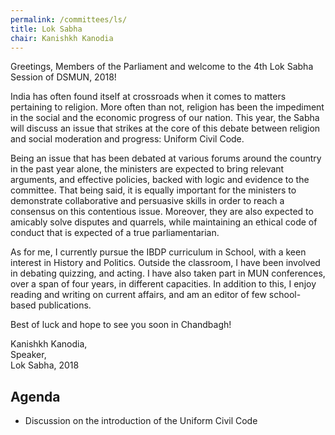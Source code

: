 ```yaml
---
permalink: /committees/ls/
title: Lok Sabha
chair: Kanishkh Kanodia
---
```


Greetings, Members of the Parliament and welcome to the 4th Lok Sabha Session of DSMUN, 2018!

India has often found itself at crossroads when it comes to matters pertaining to religion. More often than not, religion has been the impediment in the social and the economic progress of our nation. This year, the Sabha will discuss an issue that strikes at the core of this debate between religion and social moderation and progress: Uniform Civil Code.

Being an issue that has been debated at various forums around the country in the past year alone, the ministers are expected to bring relevant arguments, and effective policies, backed with logic and evidence to the committee. That being said, it is equally important for the ministers to demonstrate collaborative and persuasive skills in order to reach a consensus on this contentious issue. Moreover, they are also expected to amicably solve disputes and quarrels, while maintaining an ethical code of conduct that is expected of a true parliamentarian.

As for me, I currently pursue the IBDP curriculum in School, with a keen interest in History and Politics. Outside the classroom, I have been involved in debating quizzing, and acting. I have also taken part in MUN conferences, over a span of four years, in different capacities. In addition to this, I enjoy reading and writing on current affairs, and am an editor of few school-based publications.

Best of luck and hope to see you soon in Chandbagh!

Kanishkh Kanodia,<br>
Speaker,<br>
Lok Sabha, 2018

## Agenda

- Discussion on the introduction of the Uniform Civil Code
